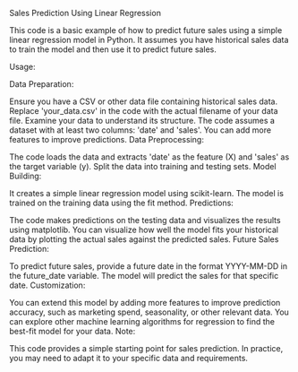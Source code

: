 Sales Prediction Using Linear Regression

This code is a basic example of how to predict future sales using a simple linear regression model in Python. It assumes you have historical sales data to train the model and then use it to predict future sales.

Usage:

Data Preparation:

Ensure you have a CSV or other data file containing historical sales data.
Replace 'your_data.csv' in the code with the actual filename of your data file.
Examine your data to understand its structure. The code assumes a dataset with at least two columns: 'date' and 'sales'. You can add more features to improve predictions.
Data Preprocessing:

The code loads the data and extracts 'date' as the feature (X) and 'sales' as the target variable (y).
Split the data into training and testing sets.
Model Building:

It creates a simple linear regression model using scikit-learn.
The model is trained on the training data using the fit method.
Predictions:

The code makes predictions on the testing data and visualizes the results using matplotlib.
You can visualize how well the model fits your historical data by plotting the actual sales against the predicted sales.
Future Sales Prediction:

To predict future sales, provide a future date in the format YYYY-MM-DD in the future_date variable.
The model will predict the sales for that specific date.
Customization:

You can extend this model by adding more features to improve prediction accuracy, such as marketing spend, seasonality, or other relevant data.
You can explore other machine learning algorithms for regression to find the best-fit model for your data.
Note:

This code provides a simple starting point for sales prediction. In practice, you may need to adapt it to your specific data and requirements.
